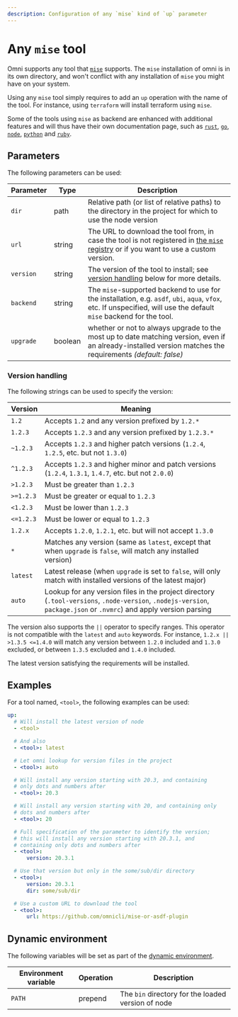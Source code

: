 ```yaml
---
description: Configuration of any `mise` kind of `up` parameter
---
```


# Any `mise` tool

Omni supports any tool that [`mise`](https://mise.jdx.dev/) supports. The `mise` installation of omni is in its own directory, and won't conflict with any installation of `mise` you might have on your system.

Using any `mise` tool simply requires to add an `up` operation with the name of the tool. For instance, using `terraform` will install terraform using `mise`.

Some of the tools using `mise` as backend are enhanced with additional features and will thus have their own documentation page, such as [`rust`](rust), [`go`](go), [`node`](node), [`python`](python) and [`ruby`](ruby).

## Parameters

The following parameters can be used:

| Parameter        | Type      | Description                                           |
|------------------|-----------|-------------------------------------------------------|
| `dir` | path | Relative path (or list of relative paths) to the directory in the project for which to use the node version |
| `url` | string | The URL to download the tool from, in case the tool is not registered in [the `mise` registry](https://github.com/jdx/mise/blob/main/registry.toml) or if you want to use a custom version. |
| `version` | string | The version of the tool to install; see [version handling](#version-handling) below for more details. |
| `backend` | string | The `mise`-supported backend to use for the installation, e.g. `asdf`, `ubi`, `aqua`, `vfox`, etc. If unspecified, will use the default `mise` backend for the tool. |
| `upgrade` | boolean | whether or not to always upgrade to the most up to date matching version, even if an already-installed version matches the requirements *(default: false)* |

### Version handling

The following strings can be used to specify the version:

| Version | Meaning |
|---------|---------|
| `1.2`     | Accepts `1.2` and any version prefixed by `1.2.*` |
| `1.2.3`   | Accepts `1.2.3` and any version prefixed by `1.2.3.*` |
| `~1.2.3`  | Accepts `1.2.3` and higher patch versions (`1.2.4`, `1.2.5`, etc. but not `1.3.0`) |
| `^1.2.3`  | Accepts `1.2.3` and higher minor and patch versions (`1.2.4`, `1.3.1`, `1.4.7`, etc. but not `2.0.0`) |
| `>1.2.3`  | Must be greater than `1.2.3` |
| `>=1.2.3` | Must be greater or equal to `1.2.3` |
| `<1.2.3`  | Must be lower than `1.2.3` |
| `<=1.2.3` | Must be lower or equal to `1.2.3` |
| `1.2.x`   | Accepts `1.2.0`, `1.2.1`, etc. but will not accept `1.3.0` |
| `*`       | Matches any version (same as `latest`, except that when `upgrade` is `false`, will match any installed version) |
| `latest`  | Latest release (when `upgrade` is set to `false`, will only match with installed versions of the latest major) |
| `auto`    | Lookup for any version files in the project directory (`.tool-versions`, `.node-version`, `.nodejs-version`, `package.json` or `.nvmrc`) and apply version parsing |

The version also supports the `||` operator to specify ranges. This operator is not compatible with the `latest` and `auto` keywords. For instance, `1.2.x || >1.3.5 <=1.4.0` will match any version between `1.2.0` included and `1.3.0` excluded, or between `1.3.5` excluded and `1.4.0` included.

The latest version satisfying the requirements will be installed.

## Examples

For a tool named, `<tool>`, the following examples can be used:

```yaml
up:
  # Will install the latest version of node
  - <tool>

  # And also
  - <tool>: latest

  # Let omni lookup for version files in the project
  - <tool>: auto

  # Will install any version starting with 20.3, and containing
  # only dots and numbers after
  - <tool>: 20.3

  # Will install any version starting with 20, and containing only
  # dots and numbers after
  - <tool>: 20

  # Full specification of the parameter to identify the version;
  # this will install any version starting with 20.3.1, and
  # containing only dots and numbers after
  - <tool>:
      version: 20.3.1

  # Use that version but only in the some/sub/dir directory
  - <tool>:
      version: 20.3.1
      dir: some/sub/dir

  # Use a custom URL to download the tool
  - <tool>:
      url: https://github.com/omnicli/mise-or-asdf-plugin
```

## Dynamic environment

The following variables will be set as part of the [dynamic environment](/reference/dynamic-environment).

| Environment variable | Operation | Description |
|----------------------|-----------|-------------|
| `PATH` | prepend | The `bin` directory for the loaded version of node |
